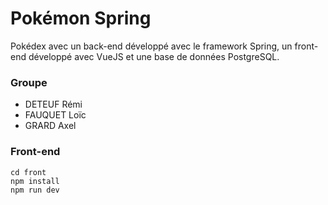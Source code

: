# Pokémon Spring

Pokédex avec un back-end développé avec le framework Spring, un front-end développé avec VueJS et une base de données PostgreSQL.

### Groupe

- DETEUF Rémi
- FAUQUET Loïc
- GRARD Axel

### Front-end

```
cd front
npm install
npm run dev
```